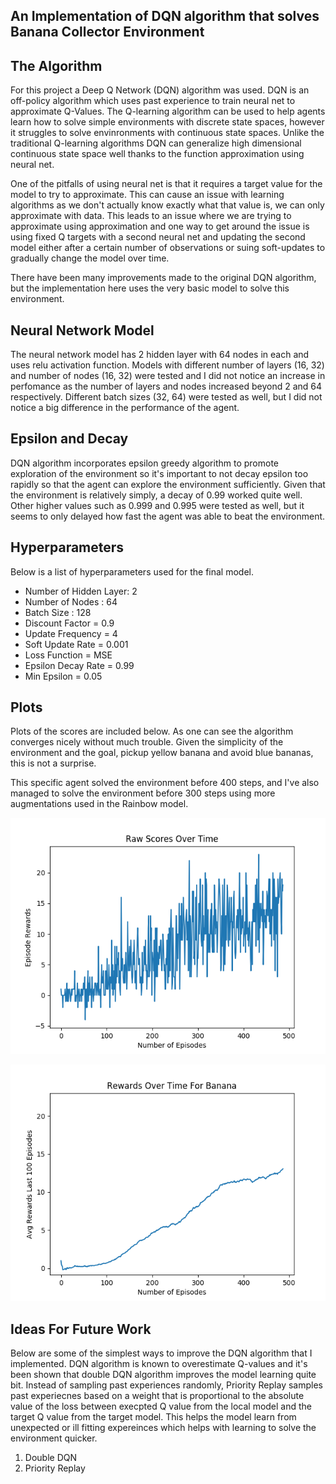 
## An Implementation of DQN algorithm that solves Banana Collector Environment


## The Algorithm

For this project a Deep Q Network (DQN) algorithm was used. DQN is an off-policy algorithm which uses past experience to train neural net to approximate Q-Values. The Q-learning algorithm can be used to help agents learn how to solve simple environments with discrete state spaces, however it struggles to solve envinronments with continuous state spaces. Unlike the traditional Q-learning algorithms DQN can generalize high dimensional continuous state space well thanks to the function approximation using neural net.

One of the pitfalls of using neural net is that it requires a target value for the model to try to approximate. This can cause an issue with learning algorithms as we don't actually know exactly what that value is, we can only approximate with data. This leads to an issue where we are trying to approximate using approximation and one way to get around the issue is using fixed Q targets with a second neural net and updating the second model either after a certain number of observations or suing soft-updates to gradually change the model over time.

There have been many improvements made to the original DQN algorithm, but the implementation here uses the very basic model to solve this environment.

## Neural Network Model

The neural network model has 2 hidden layer with 64 nodes in each and uses relu activation function. Models with different number of layers (16, 32) and number of nodes (16, 32) were tested and I did not notice an increase in perfomance as the number of layers and nodes increased beyond 2 and 64 respectively. Different batch sizes (32, 64) were tested as well, but I did not notice a big difference in the performance of the agent. 

## Epsilon and Decay

DQN algorithm incorporates epsilon greedy algorithm to promote exploration of the environment so it's important to not decay epsilon too rapidly so that the agent can explore the environment sufficiently. Given that the environment is relatively simply, a decay of 0.99 worked quite well. Other higher values such as 0.999 and 0.995 were tested as well, but it seems to only delayed how fast the agent was able to beat the environment. 

## Hyperparameters

Below is a list of hyperparameters used for the final model. 

* Number of Hidden Layer: 2 
* Number of Nodes : 64
* Batch Size : 128
* Discount Factor = 0.9
* Update Frequency = 4
* Soft Update Rate = 0.001
* Loss Function = MSE
* Epsilon Decay Rate = 0.99
* Min Epsilon = 0.05


## Plots

Plots of the scores are included below. As one can see the algorithm converges nicely without much trouble. Given the simplicity of the environment and the goal, pickup yellow banana and avoid blue bananas, this is not a surprise. 

This specific agent solved the environment before 400 steps, and I've also managed to solve the environment before 300 steps using more augmentations used in the Rainbow model. 

![](RawScore.png)

![](progress.png)


## Ideas For Future Work

Below are some of the simplest ways to improve the DQN algorithm that I implemented. DQN algorithm is known to overestimate Q-values and it's been shown that double DQN algorithm improves the model learning quite bit. Instead of sampling past experiences randomly, Priority Replay samples past experiecnes based on a weight that is proportional to the absolute value of the loss between execpted Q value from the local model and the target Q value from the target model. This helps the model learn from unexpected or ill fitting expereinces which helps with learning to solve the environment quicker.

1) Double DQN
2) Priority Replay
